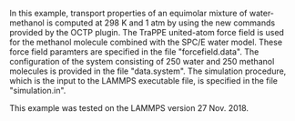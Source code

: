 In this example, transport properties of an equimolar mixture of water-methanol is computed at 298 K and 1 atm by using the new commands provided by the OCTP plugin. The TraPPE united-atom force field is used for the methanol molecule combined with the SPC/E water model. These force field paramters are specified in the file "forcefield.data". The configuration of the system consisting of 250 water and 250 methanol molecules is provided in the file "data.system". The simulation procedure, which is the input to the LAMMPS executable file, is specified in the file "simulation.in".

This example was tested on the LAMMPS version 27 Nov. 2018.

